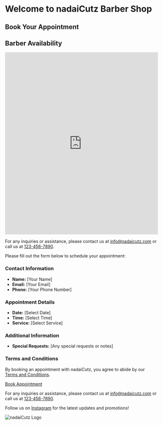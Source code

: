 # Welcome to nadaiCutz Barber Shop

## Book Your Appointment

## Barber Availability

<iframe src="https://docs.google.com/spreadsheets/d/1UaYuk65Qw-xtoKhRPay7V05P51ew9RjabFs0U6rt6v4/pubhtml?widget=true&amp;headers=false" width="100%" height="600" frameborder="0" style="border:0"></iframe>

For any inquiries or assistance, please contact us at [info@nadaicutz.com](mailto:info@nadaicutz.com) or call us at [123-456-7890](tel:123-456-7890).

Please fill out the form below to schedule your appointment:

### Contact Information
- **Name:** [Your Name]
- **Email:** [Your Email]
- **Phone:** [Your Phone Number]

### Appointment Details
- **Date:** [Select Date]
- **Time:** [Select Time]
- **Service:** [Select Service]

### Additional Information
- **Special Requests:** [Any special requests or notes]

### Terms and Conditions
By booking an appointment with nadaiCutz, you agree to abide by our [Terms and Conditions](#).

[Book Appointment](#)

For any inquiries or assistance, please contact us at [info@nadaicutz.com](mailto:info@nadaicutz.com) or call us at [123-456-7890](tel:123-456-7890).

Follow us on [Instagram](https://www.instagram.com/nadaicutz/) for the latest updates and promotions!

![nadaiCutz Logo](logo.png)
